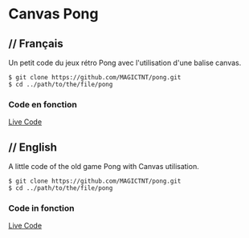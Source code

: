 
# Canvas Pong

## // Français

Un petit code du jeux rétro Pong avec l'utilisation d'une balise canvas.

```git
$ git clone https://github.com/MAGICTNT/pong.git
$ cd ../path/to/the/file/pong
```
### Code en fonction
[Live Code](#)

## // English

A little code of the old game Pong with Canvas utilisation.

```git
$ git clone https://github.com/MAGICTNT/pong.git
$ cd ../path/to/the/file/pong
```

### Code in fonction
[Live Code](#)
